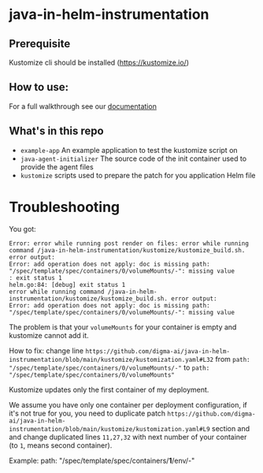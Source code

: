# java-in-helm-instrumentation

## Prerequisite

Kustomize cli should be installed (https://kustomize.io/)

## How to use:

For a full walkthrough see our [documentation](https://docs.digma.ai/digma-developer-guide/instrumentation/spring-spring-boot-dropwizard-and-default/instrumenting-your-application-on-kubernetes)

## What's in this repo
* `example-app` An example application to test the kustomize script on
* `java-agent-initializer` The source code of the init container used to provide the agent files
* `kustomize` scripts used to prepare the patch for you application Helm file


# Troubleshooting

You got:
```
Error: error while running post render on files: error while running command /java-in-helm-instrumentation/kustomize/kustomize_build.sh. error output:
Error: add operation does not apply: doc is missing path: "/spec/template/spec/containers/0/volumeMounts/-": missing value
: exit status 1
helm.go:84: [debug] exit status 1
error while running command /java-in-helm-instrumentation/kustomize/kustomize_build.sh. error output:
Error: add operation does not apply: doc is missing path: "/spec/template/spec/containers/0/volumeMounts/-": missing value
```
The problem is that your `volumeMounts` for your container is empty and kustomize cannot add it. 

How to fix: change line `https://github.com/digma-ai/java-in-helm-instrumentation/blob/main/kustomize/kustomization.yaml#L32` from `path: "/spec/template/spec/containers/0/volumeMounts/-"` to `path: "/spec/template/spec/containers/0/volumeMounts"`


Kustomize updates only the first container of my deployment.

We assume you have only one container per deployment configuration, if it's not true for you, you need to duplicate patch `https://github.com/digma-ai/java-in-helm-instrumentation/blob/main/kustomize/kustomization.yaml#L9` section and and change duplicated lines `11,27,32` with next number of your container (to `1`, means second container). 

Example: path: "/spec/template/spec/containers/**1**/env/-"
